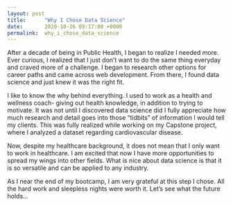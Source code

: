 ```yaml
---
layout: post
title:      "Why I Chose Data Science"
date:       2020-10-26 09:17:00 +0000
permalink:  why_i_chose_data_science
---
```



After a decade of being in Public Health, I began to realize I needed more.  Ever curious, I realized that I just don’t want to do the same thing everyday and craved more of a challenge. I began to research other options for career paths and came across web development. From there, I found data science and just knew it was the right fit. 

I like to know the why behind everything.  I used to work as a health and wellness coach- giving out health knowledge, in addition to trying to motivate.  It was not until I discovered data science  did I fully appreciate how much research and detail goes into those “tidbits” of information I would tell my clients.  This was fully realized while working on my Capstone project, where I analyzed a dataset regarding cardiovascular disease. 

Now, despite my healthcare background, it does not mean that I only want to work in healthcare. I am excited that now I have more opportunities to spread my wings into other fields.  What is nice about data science is that it is so versatile and can be applied to any industry. 

As I near the end of my bootcamp, I am very grateful at this step I chose. All the hard work and sleepless nights were worth it. Let’s see what the future holds… 

